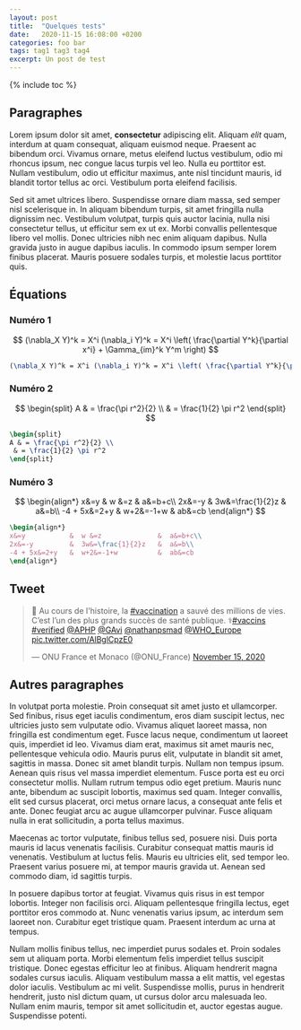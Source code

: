 ```yaml
---
layout: post
title:  "Quelques tests"
date:   2020-11-15 16:08:00 +0200
categories: foo bar
tags: tag1 tag3 tag4
excerpt: Un post de test
---
```


{% include toc %}

## Paragraphes

Lorem ipsum dolor sit amet, **consectetur** adipiscing elit. Aliquam *elit* quam, interdum at quam consequat, aliquam euismod neque. Praesent ac bibendum orci. Vivamus ornare, metus eleifend luctus vestibulum, odio mi rhoncus ipsum, nec congue lacus turpis vel leo. Nulla eu porttitor est. Nullam vestibulum, odio ut efficitur maximus, ante nisl tincidunt mauris, id blandit tortor tellus ac orci. Vestibulum porta eleifend facilisis.

Sed sit amet ultrices libero. Suspendisse ornare diam massa, sed semper nisl scelerisque in. In aliquam bibendum turpis, sit amet fringilla nulla dignissim nec. Vestibulum volutpat, turpis quis auctor lacinia, nulla nisi consectetur tellus, ut efficitur sem ex ut ex. Morbi convallis pellentesque libero vel mollis. Donec ultricies nibh nec enim aliquam dapibus. Nulla gravida justo in augue dapibus iaculis. In commodo ipsum semper lorem finibus placerat. Mauris posuere sodales turpis, et molestie lacus porttitor quis.

## Équations

### Numéro 1

$$
(\nabla_X Y)^k = X^i (\nabla_i Y)^k = X^i \left( \frac{\partial Y^k}{\partial x^i} + \Gamma_{im}^k Y^m \right)
$$

```latex
(\nabla_X Y)^k = X^i (\nabla_i Y)^k = X^i \left( \frac{\partial Y^k}{\partial x^i} + \Gamma_{im}^k Y^m \right)
```

### Numéro 2

$$
\begin{split}
A & = \frac{\pi r^2}{2} \\
 & = \frac{1}{2} \pi r^2
\end{split}
$$

```latex
\begin{split}
A & = \frac{\pi r^2}{2} \\
 & = \frac{1}{2} \pi r^2
\end{split}
```

### Numéro 3

$$
\begin{align*}
x&=y           &  w &=z              &  a&=b+c\\
2x&=-y         &  3w&=\frac{1}{2}z   &  a&=b\\
-4 + 5x&=2+y   &  w+2&=-1+w          &  ab&=cb
\end{align*}
$$

```latex
\begin{align*}
x&=y           &  w &=z              &  a&=b+c\\
2x&=-y         &  3w&=\frac{1}{2}z   &  a&=b\\
-4 + 5x&=2+y   &  w+2&=-1+w          &  ab&=cb
\end{align*}
```

## Tweet

<blockquote class="twitter-tweet"><p lang="fr" dir="ltr">💉 Au cours de l&#39;histoire, la <a href="https://twitter.com/hashtag/vaccination?src=hash&amp;ref_src=twsrc%5Etfw">#vaccination</a> a sauvé des millions de vies. C’est l’un des plus grands succès de santé publique. ⚕️<a href="https://twitter.com/hashtag/vaccins?src=hash&amp;ref_src=twsrc%5Etfw">#vaccins</a> <a href="https://twitter.com/hashtag/verified?src=hash&amp;ref_src=twsrc%5Etfw">#verified</a> <a href="https://twitter.com/APHP?ref_src=twsrc%5Etfw">@APHP</a> <a href="https://twitter.com/gavi?ref_src=twsrc%5Etfw">@GAvi</a> <a href="https://twitter.com/nathanpsmad?ref_src=twsrc%5Etfw">@nathanpsmad</a> <a href="https://twitter.com/WHO_Europe?ref_src=twsrc%5Etfw">@WHO_Europe</a> <a href="https://t.co/AlBglCpzE0">pic.twitter.com/AlBglCpzE0</a></p>&mdash; ONU France et Monaco (@ONU_France) <a href="https://twitter.com/ONU_France/status/1327906688523898881?ref_src=twsrc%5Etfw">November 15, 2020</a></blockquote> <script async src="https://platform.twitter.com/widgets.js" charset="utf-8"></script>

## Autres paragraphes

In volutpat porta molestie. Proin consequat sit amet justo et ullamcorper. Sed finibus, risus eget iaculis condimentum, eros diam suscipit lectus, nec ultricies justo sem vulputate odio. Vivamus aliquet laoreet massa, non fringilla est condimentum eget. Fusce lacus neque, condimentum ut laoreet quis, imperdiet id leo. Vivamus diam erat, maximus sit amet mauris nec, pellentesque vehicula odio. Mauris purus elit, vulputate in blandit sit amet, sagittis in massa. Donec sit amet blandit turpis. Nullam non tempus ipsum. Aenean quis risus vel massa imperdiet elementum. Fusce porta est eu orci consectetur mollis. Nullam rutrum tempus odio eget pretium. Mauris nunc ante, bibendum ac suscipit lobortis, maximus sed quam. Integer convallis, elit sed cursus placerat, orci metus ornare lacus, a consequat ante felis et ante. Donec feugiat arcu ac augue ullamcorper pulvinar. Fusce aliquam nulla in erat sollicitudin, a porta tellus maximus.

Maecenas ac tortor vulputate, finibus tellus sed, posuere nisi. Duis porta mauris id lacus venenatis facilisis. Curabitur consequat mattis mauris id venenatis. Vestibulum at luctus felis. Mauris eu ultricies elit, sed tempor leo. Praesent varius posuere mi, at tempor mauris gravida ut. Aenean sed commodo diam, id sagittis turpis.

In posuere dapibus tortor at feugiat. Vivamus quis risus in est tempor lobortis. Integer non facilisis orci. Aliquam pellentesque fringilla lectus, eget porttitor eros commodo at. Nunc venenatis varius ipsum, ac interdum sem laoreet non. Curabitur eget tristique quam. Praesent interdum ac urna at tempus.

Nullam mollis finibus tellus, nec imperdiet purus sodales et. Proin sodales sem ut aliquam porta. Morbi elementum felis imperdiet tellus suscipit tristique. Donec egestas efficitur leo at finibus. Aliquam hendrerit magna sodales cursus iaculis. Aliquam vestibulum massa a elit mattis, vel egestas dolor iaculis. Vestibulum ac mi velit. Suspendisse mollis, purus in hendrerit hendrerit, justo nisl dictum quam, ut cursus dolor arcu malesuada leo. Nullam enim mauris, tempor sit amet sollicitudin et, auctor egestas augue. Suspendisse potenti.